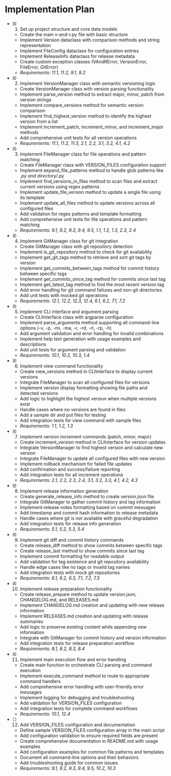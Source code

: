 # Implementation Plan

- [x] 1. Set up project structure and core data models
  - Create the main v-and-r.py file with basic structure
  - Implement Version dataclass with comparison methods and string representation
  - Implement FileConfig dataclass for configuration entries
  - Implement ReleaseInfo dataclass for release metadata
  - Create custom exception classes (VAndRError, VersionError, FileError, GitError)
  - _Requirements: 11.1, 11.2, 9.1, 9.2_

- [x] 2. Implement VersionManager class with semantic versioning logic
  - Create VersionManager class with version parsing functionality
  - Implement parse_version method to extract major, minor, patch from version strings
  - Implement compare_versions method for semantic version comparison
  - Implement find_highest_version method to identify the highest version from a list
  - Implement increment_patch, increment_minor, and increment_major methods
  - Add comprehensive unit tests for all version operations
  - _Requirements: 11.1, 11.2, 11.3, 2.1, 2.2, 3.1, 3.2, 4.1, 4.2_

- [x] 3. Implement FileManager class for file operations and pattern matching
  - Create FileManager class with VERSION_FILES configuration support
  - Implement expand_file_patterns method to handle glob patterns like *.py and directory/*.py
  - Implement find_versions_in_files method to scan files and extract current versions using regex patterns
  - Implement update_file_version method to update a single file using its template
  - Implement update_all_files method to update versions across all configured files
  - Add validation for regex patterns and template formatting
  - Add comprehensive unit tests for file operations and pattern matching
  - _Requirements: 9.1, 9.2, 9.3, 9.4, 9.5, 1.1, 1.2, 1.3, 2.3, 2.4_

- [x] 4. Implement GitManager class for git integration
  - Create GitManager class with git repository detection
  - Implement is_git_repository method to check for git availability
  - Implement get_git_tags method to retrieve and sort git tags by version
  - Implement get_commits_between_tags method for commit history between specific tags
  - Implement get_commits_since_tag method for commits since last tag
  - Implement get_latest_tag method to find the most recent version tag
  - Add error handling for git command failures and non-git directories
  - Add unit tests with mocked git operations
  - _Requirements: 12.1, 12.2, 12.3, 12.4, 6.1, 6.2, 7.1, 7.2_

- [x] 5. Implement CLI interface and argument parsing
  - Create CLIInterface class with argparse configuration
  - Implement parse_arguments method supporting all command-line options (-v, -p, -mi, -ma, -r, -rd, -rl, -rp, -h)
  - Add argument validation and error handling for invalid combinations
  - Implement help text generation with usage examples and descriptions
  - Add unit tests for argument parsing and validation
  - _Requirements: 10.1, 10.2, 10.3, 1.4_

- [x] 6. Implement view command functionality
  - Create view_versions method in CLIInterface to display current versions
  - Integrate FileManager to scan all configured files for versions
  - Implement version display formatting showing file paths and detected versions
  - Add logic to highlight the highest version when multiple versions exist
  - Handle cases where no versions are found in files
  - Add a sample dir and put files for testing
  - Add integration tests for view command with sample files
  - _Requirements: 1.1, 1.2, 1.3_

- [x] 7. Implement version increment commands (patch, minor, major)
  - Create increment_version method in CLIInterface for version updates
  - Integrate VersionManager to find highest version and calculate new version
  - Integrate FileManager to update all configured files with new version
  - Implement rollback mechanism for failed file updates
  - Add confirmation and success/failure reporting
  - Add integration tests for all increment operations
  - _Requirements: 2.1, 2.2, 2.3, 2.4, 3.1, 3.2, 3.3, 4.1, 4.2, 4.3_

- [x] 8. Implement release information generation
  - Create generate_release_info method to create version.json file
  - Integrate GitManager to gather commit history and tag information
  - Implement release notes formatting based on commit messages
  - Add timestamp and commit hash information to release metadata
  - Handle cases where git is not available with graceful degradation
  - Add integration tests for release info generation
  - _Requirements: 5.1, 5.2, 5.3, 5.4_

- [x] 9. Implement git diff and commit history commands
  - Create release_diff method to show commits between specific tags
  - Create release_last method to show commits since last tag
  - Implement commit formatting for readable output
  - Add validation for tag existence and git repository availability
  - Handle edge cases like no tags or invalid tag names
  - Add integration tests with mock git repositories
  - _Requirements: 6.1, 6.2, 6.3, 7.1, 7.2, 7.3_

- [x] 10. Implement release preparation functionality
  - Create release_prepare method to update version.json, CHANGELOG.md, and RELEASES.md
  - Implement CHANGELOG.md creation and updating with new release information
  - Implement RELEASES.md creation and updating with release summaries
  - Add logic to preserve existing content while appending new information
  - Integrate with GitManager for commit history and version information
  - Add integration tests for release preparation workflow
  - _Requirements: 8.1, 8.2, 8.3, 8.4_

- [x] 11. Implement main execution flow and error handling
  - Create main function to orchestrate CLI parsing and command execution
  - Implement execute_command method to route to appropriate command handlers
  - Add comprehensive error handling with user-friendly error messages
  - Implement logging for debugging and troubleshooting
  - Add validation for VERSION_FILES configuration
  - Add integration tests for complete command workflows
  - _Requirements: 10.1, 12.4_

- [ ] 12. Add VERSION_FILES configuration and documentation
  - Define sample VERSION_FILES configuration array in the main script
  - Add configuration validation to ensure required fields are present
  - Create comprehensive documentation in README.md with usage examples
  - Add configuration examples for common file patterns and templates
  - Document all command-line options and their behaviors
  - Add troubleshooting guide for common issues
  - _Requirements: 9.1, 9.2, 9.3, 9.4, 9.5, 10.2, 10.3_